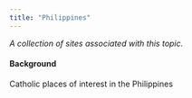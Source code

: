 ```yaml
---
title: "Philippines"
---
```



*A collection of sites associated with this topic.*

#### Background

Catholic places of interest in the Philippines


